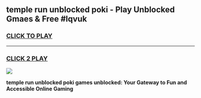 
## temple run unblocked poki - Play Unblocked Gmaes & Free #lqvuk
<h3>
<a href="https://news.freeplayer.one?title=temple_run_unblocked_poki&ref=26F">CLICK TO PLAY</a></h3>
<hr>

<h3>
<a href="https://news.freeplayer.one?title=temple_run_unblocked_poki&ref=26F">CLICK 2 PLAY</a>
  
</h3>

<a href="https://news.freeplayer.one?title=temple_run_unblocked_poki&ref=26F/"><img src="https://clearcache.store/games.png"></a>


**temple run unblocked poki games unblocked: Your Gateway to Fun and Accessible Online Gaming**
